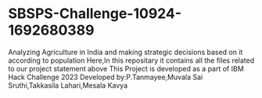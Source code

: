 # SBSPS-Challenge-10924-1692680389
Analyzing Agriculture in India and making strategic decisions based on it according to population
Here,In this repositary it contains all the files related to our project statement above
This Project is developed as a part of IBM Hack Challenge 2023
Developed by:P.Tanmayee,Muvala Sai Sruthi,Takkasila Lahari,Mesala Kavya


